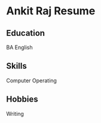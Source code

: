 # Ankit Raj Resume

## Education
BA English 

## Skills 
Computer Operating 

## Hobbies 
Writing  










